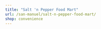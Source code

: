 ```yaml
---
title: "Salt 'n Pepper Food Mart"
url: /san-manuel/salt-n-pepper-food-mart/
shop: convenience
---
```

